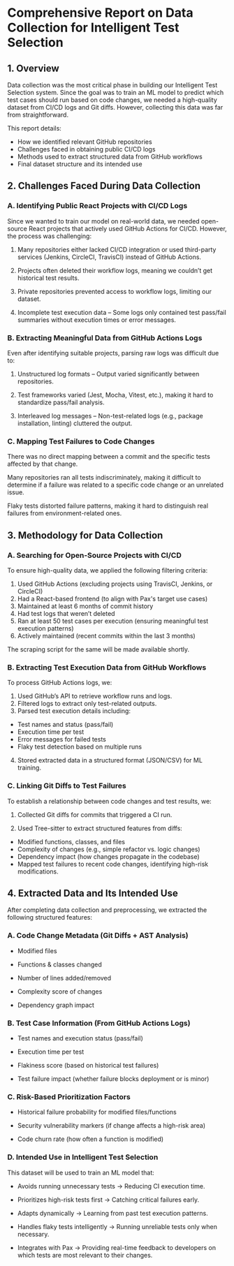 # Comprehensive Report on Data Collection for Intelligent Test Selection

## 1. Overview

Data collection was the most critical phase in building our Intelligent Test Selection system. Since the goal was to train an ML model to predict which test cases should run based on code changes, we needed a high-quality dataset from CI/CD logs and Git diffs. However, collecting this data was far from straightforward.

This report details:

- How we identified relevant GitHub repositories
- Challenges faced in obtaining public CI/CD logs
- Methods used to extract structured data from GitHub workflows
- Final dataset structure and its intended use

## 2. Challenges Faced During Data Collection

### A. Identifying Public React Projects with CI/CD Logs

Since we wanted to train our model on real-world data, we needed open-source React projects that actively used GitHub Actions for CI/CD. However, the process was challenging:

1. Many repositories either lacked CI/CD integration or used third-party services (Jenkins, CircleCI, TravisCI) instead of GitHub Actions.

2. Projects often deleted their workflow logs, meaning we couldn’t get historical test results.

3. Private repositories prevented access to workflow logs, limiting our dataset.

4. Incomplete test execution data – Some logs only contained test pass/fail summaries without execution times or error messages.

### B. Extracting Meaningful Data from GitHub Actions Logs

Even after identifying suitable projects, parsing raw logs was difficult due to:

1. Unstructured log formats – Output varied significantly between repositories.

2. Test frameworks varied (Jest, Mocha, Vitest, etc.), making it hard to standardize pass/fail analysis.

3. Interleaved log messages – Non-test-related logs (e.g., package installation, linting) cluttered the output.

### C. Mapping Test Failures to Code Changes

There was no direct mapping between a commit and the specific tests affected by that change.

Many repositories ran all tests indiscriminately, making it difficult to determine if a failure was related to a specific code change or an unrelated issue.

Flaky tests distorted failure patterns, making it hard to distinguish real failures from environment-related ones.

## 3. Methodology for Data Collection

### A. Searching for Open-Source Projects with CI/CD

To ensure high-quality data, we applied the following filtering criteria:

1. Used GitHub Actions (excluding projects using TravisCI, Jenkins, or CircleCI)
2. Had a React-based frontend (to align with Pax's target use cases)
3. Maintained at least 6 months of commit history
4. Had test logs that weren’t deleted
5. Ran at least 50 test cases per execution (ensuring meaningful test execution patterns)
6. Actively maintained (recent commits within the last 3 months)

The scraping script for the same will be made available shortly.

### B. Extracting Test Execution Data from GitHub Workflows

To process GitHub Actions logs, we:

1. Used GitHub’s API to retrieve workflow runs and logs.
2. Filtered logs to extract only test-related outputs.
3. Parsed test execution details including:
 - Test names and status (pass/fail)
 - Execution time per test
 - Error messages for failed tests
 - Flaky test detection based on multiple runs
4. Stored extracted data in a structured format (JSON/CSV) for ML training.

### C. Linking Git Diffs to Test Failures

To establish a relationship between code changes and test results, we:

1. Collected Git diffs for commits that triggered a CI run.

2. Used Tree-sitter to extract structured features from diffs:
 - Modified functions, classes, and files
 - Complexity of changes (e.g., simple refactor vs. logic changes)
 - Dependency impact (how changes propagate in the codebase)
 - Mapped test failures to recent code changes, identifying high-risk modifications.

## 4. Extracted Data and Its Intended Use

After completing data collection and preprocessing, we extracted the following structured features:

### A. Code Change Metadata (Git Diffs + AST Analysis)

- Modified files

- Functions & classes changed

- Number of lines added/removed

- Complexity score of changes

- Dependency graph impact

### B. Test Case Information (From GitHub Actions Logs)

- Test names and execution status (pass/fail)

- Execution time per test

- Flakiness score (based on historical test failures)

- Test failure impact (whether failure blocks deployment or is minor)

### C. Risk-Based Prioritization Factors

- Historical failure probability for modified files/functions

- Security vulnerability markers (if change affects a high-risk area)

- Code churn rate (how often a function is modified)

### D. Intended Use in Intelligent Test Selection

This dataset will be used to train an ML model that:

- Avoids running unnecessary tests → Reducing CI execution time.

- Prioritizes high-risk tests first → Catching critical failures early.

- Adapts dynamically → Learning from past test execution patterns.

- Handles flaky tests intelligently → Running unreliable tests only when necessary.

- Integrates with Pax → Providing real-time feedback to developers on which tests are most relevant to their changes.